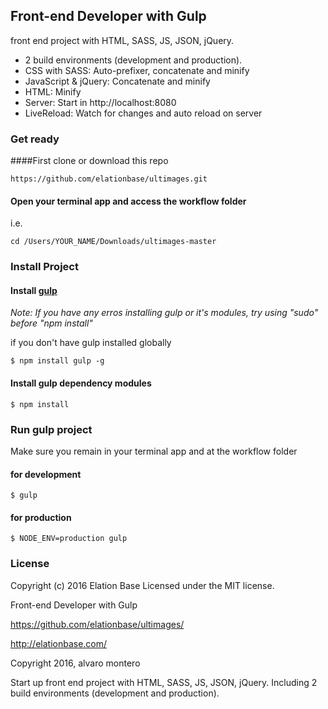 ## Front-end Developer with Gulp
front end project with HTML, SASS, JS, JSON, jQuery.
* 2 build environments (development and production).
* CSS with SASS: Auto-prefixer, concatenate and minify
* JavaScript & jQuery: Concatenate and minify
* HTML: Minify
* Server: Start in http://localhost:8080
* LiveReload: Watch for changes and auto reload on server

### Get ready
####First clone or download this repo
```
https://github.com/elationbase/ultimages.git
```
#### Open your terminal app and access the workflow folder
i.e.
```
cd /Users/YOUR_NAME/Downloads/ultimages-master
```

### Install Project
#### Install <a href="http://gulpjs.com/">gulp</a>
_Note: If you have any erros installing gulp or it's modules, try using "sudo" before "npm install"_

if you don't have gulp installed globally
```
$ npm install gulp -g
```
#### Install gulp dependency modules
```
$ npm install
```

### Run gulp project
Make sure you remain in your terminal app and at the workflow folder

#### for development
```
$ gulp
```
#### for production
```
$ NODE_ENV=production gulp
```

### License
Copyright (c) 2016 Elation Base Licensed under the MIT license.

Front-end Developer with Gulp

https://github.com/elationbase/ultimages/

<a href="http://elationbase.com/">http://elationbase.com/</a>

Copyright 2016, alvaro montero

Start up front end project with HTML, SASS, JS, JSON, jQuery. Including 2 build environments (development and production).
